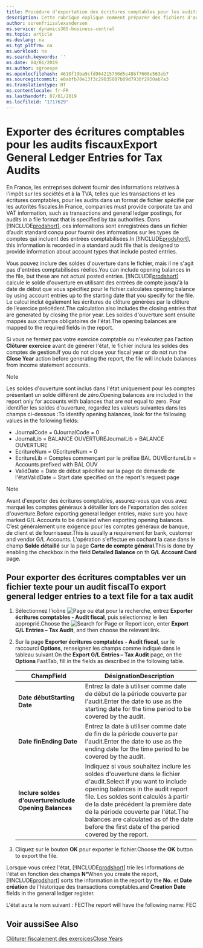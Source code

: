 ```yaml
---
title: Procédure d'exportation des écritures comptables pour les audits fiscaux
description: Cette rubrique explique comment préparer des fichiers d'audit pour se conformer à la réglementation fiscale en France.
author: sorenfriisalexandersen
ms.service: dynamics365-business-central
ms.topic: article
ms.devlang: na
ms.tgt_pltfrm: na
ms.workload: na
ms.search.keywords: ''
ms.date: 04/01/2019
ms.author: sgroespe
ms.openlocfilehash: 4610f19ba9cfd964215730d5e48bf7608e563eb7
ms.sourcegitcommit: e8abfb78e13f3c29035087b09d7930f2950ab7a3
ms.translationtype: HT
ms.contentlocale: fr-FR
ms.lasthandoff: 07/01/2019
ms.locfileid: "1717629"
---
```

# <a name="export-general-ledger-entries-for-tax-audits"></a><span data-ttu-id="9e56c-103">Exporter des écritures comptables pour les audits fiscaux</span><span class="sxs-lookup"><span data-stu-id="9e56c-103">Export General Ledger Entries for Tax Audits</span></span>
<span data-ttu-id="9e56c-104">En France, les entreprises doivent fournir des informations relatives à l'impôt sur les sociétés et à la TVA, telles que les transactions et les écritures comptables, pour les audits dans un format de fichier spécifié par les autorités fiscales.</span><span class="sxs-lookup"><span data-stu-id="9e56c-104">In France, companies must provide corporate tax and VAT information, such as transactions and general ledger postings, for audits in a file format that is specified by tax authorities.</span></span> <span data-ttu-id="9e56c-105">Dans [!INCLUDE[prodshort](../../includes/prodshort.md)], ces informations sont enregistrées dans un fichier d’audit standard conçu pour fournir des informations sur les types de comptes qui incluent des entrées comptabilisées.</span><span class="sxs-lookup"><span data-stu-id="9e56c-105">In [!INCLUDE[prodshort](../../includes/prodshort.md)], this information is recorded in a standard audit file that is designed to provide information about account types that include posted entries.</span></span>

<span data-ttu-id="9e56c-106">Vous pouvez inclure des soldes d'ouverture dans le fichier, mais il ne s'agit pas d'entrées comptabilisées réelles.</span><span class="sxs-lookup"><span data-stu-id="9e56c-106">You can include opening balances in the file, but these are not actual posted entries.</span></span> [!INCLUDE[prodshort](../../includes/prodshort.md)] <span data-ttu-id="9e56c-107">calcule le solde d'ouverture en utilisant des entrées de compte jusqu'à la date de début que vous spécifiez pour le fichier.</span><span class="sxs-lookup"><span data-stu-id="9e56c-107">calculates opening balance by using account entries up to the starting date that you specify for the file.</span></span> <span data-ttu-id="9e56c-108">Le calcul inclut également les écritures de clôture générées par la clôture de l’exercice précédent.</span><span class="sxs-lookup"><span data-stu-id="9e56c-108">The calculation also includes the closing entries that are generated by closing the prior year.</span></span> <span data-ttu-id="9e56c-109">Les soldes d'ouverture sont ensuite mappés aux champs obligatoires de l'état.</span><span class="sxs-lookup"><span data-stu-id="9e56c-109">The opening balances are mapped to the required fields in the report.</span></span>  

<span data-ttu-id="9e56c-110">Si vous ne fermez pas votre exercice comptable ou n'exécutez pas l'action **Clôturer exercice** avant de générer l'état, le fichier inclura les soldes des comptes de gestion.</span><span class="sxs-lookup"><span data-stu-id="9e56c-110">If you do not close your fiscal year or do not run the **Close Year** action before generating the report, the file will include balances from income statement accounts.</span></span>  

> [!NOTE]  
>  <span data-ttu-id="9e56c-111">Les soldes d'ouverture sont inclus dans l'état uniquement pour les comptes présentant un solde différent de zéro.</span><span class="sxs-lookup"><span data-stu-id="9e56c-111">Opening balances are included in the report only for accounts with balances that are not equal to zero.</span></span> <span data-ttu-id="9e56c-112">Pour identifier les soldes d'ouverture, regardez les valeurs suivantes dans les champs ci-dessous :</span><span class="sxs-lookup"><span data-stu-id="9e56c-112">To identify opening balances, look for the following values in the following fields:</span></span>  
>   
>  -  <span data-ttu-id="9e56c-113">JournalCode = 0</span><span class="sxs-lookup"><span data-stu-id="9e56c-113">JournalCode = 0</span></span>  
> -   <span data-ttu-id="9e56c-114">JournalLib = BALANCE OUVERTURE</span><span class="sxs-lookup"><span data-stu-id="9e56c-114">JournalLib = BALANCE OUVERTURE</span></span>  
> -   <span data-ttu-id="9e56c-115">EcritureNum = 0</span><span class="sxs-lookup"><span data-stu-id="9e56c-115">EcritureNum = 0</span></span>  
> -   <span data-ttu-id="9e56c-116">EcritureLib = Comptes commençant par le préfixe BAL OUV</span><span class="sxs-lookup"><span data-stu-id="9e56c-116">EcritureLib = Accounts prefixed with BAL OUV</span></span>  
> -   <span data-ttu-id="9e56c-117">ValidDate = Date de début spécifiée sur la page de demande de l'état</span><span class="sxs-lookup"><span data-stu-id="9e56c-117">ValidDate = Start date specified on the report's request page</span></span>  

> [!NOTE]  
>  <span data-ttu-id="9e56c-118">Avant d'exporter des écritures comptables, assurez-vous que vous avez marqué les comptes généraux à détailler lors de l'exportation des soldes d'ouverture.</span><span class="sxs-lookup"><span data-stu-id="9e56c-118">Before exporting general ledger entries, make sure you have marked G/L Accounts to be detailed when exporting opening balances.</span></span> <span data-ttu-id="9e56c-119">C’est généralement une exigence pour les comptes généraux de banque, de client et de fournisseur.</span><span class="sxs-lookup"><span data-stu-id="9e56c-119">This is usually a requirement for bank, customer and vendor G/L Accounts.</span></span> <span data-ttu-id="9e56c-120">L'opération s'effectue en cochant la case dans le champ **Solde détaillé** sur la page **Carte de compte général**.</span><span class="sxs-lookup"><span data-stu-id="9e56c-120">This is done by enabling the checkbox in the field **Detailed Balance** on th **G/L Account Card** page.</span></span>
>   

## <a name="to-export-general-ledger-entries-to-a-text-file-for-a-tax-audit"></a><span data-ttu-id="9e56c-121">Pour exporter des écritures comptables ver un fichier texte pour un audit fiscal</span><span class="sxs-lookup"><span data-stu-id="9e56c-121">To export general ledger entries to a text file for a tax audit</span></span>  
1.  <span data-ttu-id="9e56c-122">Sélectionnez l'icône ![Page ou état pour la recherche](../../media/ui-search/search_small.png "Page ou état pour la recherche"), entrez **Exporter écritures comptables - Audit fiscal**, puis sélectionnez le lien approprié.</span><span class="sxs-lookup"><span data-stu-id="9e56c-122">Choose the ![Search for Page or Report](../../media/ui-search/search_small.png "Search for Page or Report icon") icon, enter **Export G/L Entries – Tax Audit**, and then choose the relevant link.</span></span>  
2.  <span data-ttu-id="9e56c-123">Sur la page **Exporter écritures comptables - Audit fiscal**, sur le raccourci **Options**, renseignez les champs comme indiqué dans le tableau suivant.</span><span class="sxs-lookup"><span data-stu-id="9e56c-123">On the **Export G/L Entries – Tax Audit** page, on the **Options** FastTab, fill in the fields as described in the following table.</span></span>  

    |<span data-ttu-id="9e56c-124">Champ</span><span class="sxs-lookup"><span data-stu-id="9e56c-124">Field</span></span>|<span data-ttu-id="9e56c-125">Désignation</span><span class="sxs-lookup"><span data-stu-id="9e56c-125">Description</span></span>|  
    |---------------------------------|---------------------------------------|  
    |<span data-ttu-id="9e56c-126">**Date début**</span><span class="sxs-lookup"><span data-stu-id="9e56c-126">**Starting Date**</span></span>|<span data-ttu-id="9e56c-127">Entrez la date à utiliser comme date de début de la période couverte par l'audit.</span><span class="sxs-lookup"><span data-stu-id="9e56c-127">Enter the date to use as the starting date for the time period to be covered by the audit.</span></span>|  
    |<span data-ttu-id="9e56c-128">**Date fin**</span><span class="sxs-lookup"><span data-stu-id="9e56c-128">**Ending Date**</span></span>|<span data-ttu-id="9e56c-129">Entrez la date à utiliser comme date de fin de la période couverte par l'audit.</span><span class="sxs-lookup"><span data-stu-id="9e56c-129">Enter the date to use as the ending date for the time period to be covered by the audit.</span></span>|  
    |<span data-ttu-id="9e56c-130">**Inclure soldes d'ouverture**</span><span class="sxs-lookup"><span data-stu-id="9e56c-130">**Include Opening Balances**</span></span>|<span data-ttu-id="9e56c-131">Indiquez si vous souhaitez inclure les soldes d'ouverture dans le fichier d'audit.</span><span class="sxs-lookup"><span data-stu-id="9e56c-131">Select if you want to include opening balances in the audit report file.</span></span> <span data-ttu-id="9e56c-132">Les soldes sont calculés à partir de la date précédent la première date de la période couverte par l'état.</span><span class="sxs-lookup"><span data-stu-id="9e56c-132">The balances are calculated as of the date before the first date of the period covered by the report.</span></span>|  

3.  <span data-ttu-id="9e56c-133">Cliquez sur le bouton **OK** pour exporter le fichier.</span><span class="sxs-lookup"><span data-stu-id="9e56c-133">Choose the **OK** button to export the file.</span></span>  

<span data-ttu-id="9e56c-134">Lorsque vous créez l'état, [!INCLUDE[prodshort](../../includes/prodshort.md)] trie les informations de l'état en fonction des champs **N°**</span><span class="sxs-lookup"><span data-stu-id="9e56c-134">When you create the report, [!INCLUDE[prodshort](../../includes/prodshort.md)] sorts the information in the report by the **No.**</span></span> <span data-ttu-id="9e56c-135">et **Date création** de l'historique des transactions comptables.</span><span class="sxs-lookup"><span data-stu-id="9e56c-135">and **Creation Date** fields in the general ledger register.</span></span>  

<span data-ttu-id="9e56c-136">L'état aura le nom suivant : <taxpayername>FEC<YYYYMMDD></span><span class="sxs-lookup"><span data-stu-id="9e56c-136">The report will have the following name: <taxpayername>FEC<YYYYMMDD></span></span>  

## <a name="see-also"></a><span data-ttu-id="9e56c-137">Voir aussi</span><span class="sxs-lookup"><span data-stu-id="9e56c-137">See Also</span></span>  
 [<span data-ttu-id="9e56c-138">Clôturer fiscalement des exercices</span><span class="sxs-lookup"><span data-stu-id="9e56c-138">Close Years</span></span>](how-to-close-years.md)
